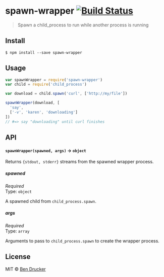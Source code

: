 # spawn-wrapper [![Build Status](https://travis-ci.org/bendrucker/spawn-wrapper.svg?branch=master)](https://travis-ci.org/bendrucker/spawn-wrapper)

> Spawn a child_process to run while another process is running


## Install

```
$ npm install --save spawn-wrapper
```


## Usage

```js
var spawnWrapper = require('spawn-wrapper')
var child = require('child_process')

var download = child.spawn('curl', ['http://my/file'])

spawnWrapper(download, [
  'say',
  ['-v', 'karen', 'downloading']
])
// #=> say "downloading" until curl finishes
```

## API

#### `spawnWrapper(spawned, args)` -> `object`

Returns `{stdout, stderr}` streams from the spawned wrapper process.

##### spawned

*Required*  
Type: `object`

A spawned child from `child_process.spawn`.

##### args

*Required*  
Type: `array`

Arguments to pass to `child_process.spawn` to create the wrapper process.


## License

MIT © [Ben Drucker](http://bendrucker.me)
